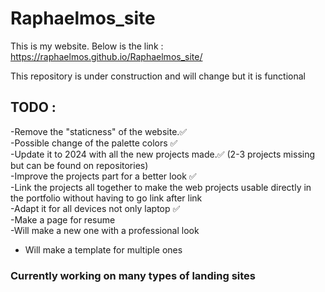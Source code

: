 # Raphaelmos_site

This is my website. Below is the link : 
https://raphaelmos.github.io/Raphaelmos_site/

This repository is under construction and will change but it is functional

## TODO : 

-Remove the "staticness" of the website.✅<br>
-Possible change of the palette colors ✅<br> 
-Update it to 2024 with all the new projects made.✅ (2-3 projects missing but can be found on repositories) <br> 
-Improve the projects part for a better look ✅ <br>
-Link the projects all together to make the web projects usable directly in the portfolio without having to go link after link <br>
-Adapt it for all devices not only laptop ✅<br>
-Make a page for resume <br>
-Will make a new one with a professional look 
- Will make a template for multiple ones 
### Currently working on many types of landing sites 

